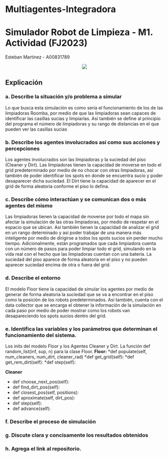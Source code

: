 # Multiagentes-Integradora

# **Simulador Robot de Limpieza - M1. Actividad (FJ2023)**

Esteban Martinez - A00831789

<center>
<img src=https://topesdegama.com/app/uploads-topesdegama.com/2022/02/robot-aspiradora-roomba.jpg?x=480&y=375&quality=40 />
</center>

## **Explicación**

### **a. Describe la situación y/o problema a simular**
Lo que busca esta simulación es como sería el funcionamiento de los de las limpiadoras Roomba, por medio de que las limpiadoras sean capaces de identificar las casillas sucias y limpiarlas. Así también se define al principio del programa el número de limpiadoras y su rango de distancias en el que pueden ver las casillas sucias
### **b. Describe los agentes involucrados así como sus acciones y percepciones**
Los agentes involucrados son las limpiadoras y la suciedad del piso (Cleaner y Dirt). 
Las limpiadoras tienen la capacidad de moverse en todo el grid predeterminado por medio de no chocar con otras limpiadoras, así también de poder identificar los spots en donde se encuentra sucio y poder desaparecer dicha suciedad.
El Dirt tiene la capacidad de aparecer en el grid de forma aleatoria conforme el piso lo defina.
### **c. Describe cómo interactúan y se comunican dos o más agentes del mismo** 
Las limpiadoras tienen la capacidad de moverse por todo el mapa sin afectar la simulación de las otras limpiadoras, por medio de respetar en el espacio que se ubican. Así también tienen la capacidad de analizar el grid en un rango determinado y así poder trabajar de una manera más inteligente por medio de dirigirse a todos los spots sucios sin perder mucho tiempo. Adicionalmente, están programados que cada limpiadora cuenta con un número de pasos para poder limpiar todo el grid, simulando en la vida real con el hecho que las limpiadoras cuentan con una batería.
La suciedad del piso aparece de forma aleatoria en el piso y no pueden aparecer suciedad encima de otra o fuera del grid.
### **d. Describe el entorno**
El modelo Floor tiene la capacidad de simular los agentes por medio de generar de forma aleatoria la suciedad que se va a encontrar en el piso como la posición de los robots predeterminados. Así también, cuenta con el data collector que se encarga el obtener la información de la simulación en cada paso por medio de poder mostrar como los robots van desapareciendo los spots sucios dentro del grid.
### **e. Identifica  las  variables  y  los  parámetros  que  determinan  el  funcionamiento  del sistema.**
Los inits del modelo Floor y los Agentes Cleaner y Dirt.
La función def random_list(inf, sup, n) para la clase Floor.
**Floor:**
*def populate(self, num_cleaners, num_dirt, cleaner_rad)
*def get_grid(self):
*def get_rem_dirt(self): 
*def step(self):

**Cleaner**
* def choose_next_pos(self): 
* def find_dirt_pos(self):
* def closest_pos(self, positions): 
* def aproximate(self, dirt_pos): 
* def step(self):
* def advance(self):
### **f. Describe el proceso de simulación**

### **g. Discute clara y concisamente los resultados obtenidos**

### **h. Agrega el link al repositorio.**
